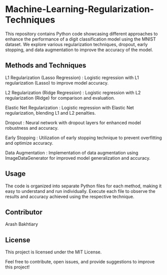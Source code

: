 # Machine-Learning-Regularization-Techniques

This repository contains Python code showcasing different approaches to enhance the performance of a digit classification model using the MNIST dataset. We explore various regularization techniques, dropout, early stopping, and data augmentation to improve the accuracy of the model.

## Methods and Techniques
L1 Regularization (Lasso Regression) : Logistic regression with L1 regularization (Lasso) to improve model accuracy.

L2 Regularization (Ridge Regression) : Logistic regression with L2 regularization (Ridge) for comparison and evaluation.

Elastic Net Regularization : Logistic regression with Elastic Net regularization, blending L1 and L2 penalties.

Dropout : Neural network with dropout layers for enhanced model robustness and accuracy.

Early Stopping : Utilization of early stopping technique to prevent overfitting and optimize accuracy.

Data Augmentation : Implementation of data augmentation using ImageDataGenerator for improved model generalization and accuracy.

## Usage

The code is organized into separate Python files for each method, making it easy to understand and run individually.
Execute each file to observe the results and accuracy achieved using the respective technique.

## Contributor

Arash Bakhtiary 

## License

This project is licensed under the MIT License.

Feel free to contribute, open issues, and provide suggestions to improve this project!
